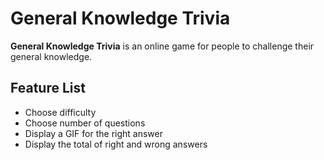 # General Knowledge Trivia

**General Knowledge Trivia** is an online game for people to challenge their general knowledge.

## Feature List
* Choose difficulty
* Choose number of questions
* Display a GIF for the right answer
* Display the total of right and wrong answers
